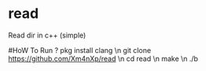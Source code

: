 # read
Read dir in c++ (simple)

#HoW To Run ?
 pkg install clang \n
 git clone https://github.com/Xm4nXp/read \n
 cd read \n
 make \n
 ./b
